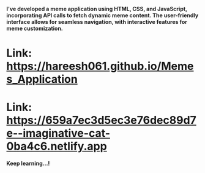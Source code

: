 **I've developed a meme application using HTML, CSS, and JavaScript, incorporating API calls to fetch dynamic meme content. The user-friendly interface allows for seamless navigation, with interactive features for meme customization.** 

# Link: https://hareesh061.github.io/Memes_Application
# Link: https://659a7ec3d5ec3e76dec89d7e--imaginative-cat-0ba4c6.netlify.app



**Keep learning...!**
